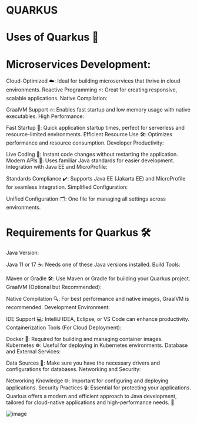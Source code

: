 # QUARKUS

# Uses of Quarkus 🚀
# Microservices Development:

Cloud-Optimized ☁️: Ideal for building microservices that thrive in cloud environments.
Reactive Programming ⚡: Great for creating responsive, scalable applications.
Native Compilation:

GraalVM Support 🔥: Enables fast startup and low memory usage with native executables.
High Performance:

Fast Startup 🚀: Quick application startup times, perfect for serverless and resource-limited environments.
Efficient Resource Use 🛠️: Optimizes performance and resource consumption.
Developer Productivity:

Live Coding 🔄: Instant code changes without restarting the application.
Modern APIs 📜: Uses familiar Java standards for easier development.
Integration with Java EE and MicroProfile:

Standards Compliance ✔️: Supports Java EE (Jakarta EE) and MicroProfile for seamless integration.
Simplified Configuration:

Unified Configuration 🗂️: One file for managing all settings across environments.

# Requirements for Quarkus 🛠️
Java Version:

Java 11 or 17 ☕: Needs one of these Java versions installed.
Build Tools:

Maven or Gradle 🛠️: Use Maven or Gradle for building your Quarkus project.
GraalVM (Optional but Recommended):

Native Compilation 🔍: For best performance and native images, GraalVM is recommended.
Development Environment:

IDE Support 💻: IntelliJ IDEA, Eclipse, or VS Code can enhance productivity.
Containerization Tools (For Cloud Deployment):

Docker 🐳: Required for building and managing container images.
Kubernetes ☸️: Useful for deploying in Kubernetes environments.
Database and External Services:

Data Sources 💾: Make sure you have the necessary drivers and configurations for databases.
Networking and Security:

Networking Knowledge 🌐: Important for configuring and deploying applications.
Security Practices 🔒: Essential for protecting your applications.
Quarkus offers a modern and efficient approach to Java development, tailored for cloud-native applications and high-performance needs. 🚀

![image](https://github.com/user-attachments/assets/b73abd93-6554-4d26-bdd3-cef1fcf397da)


